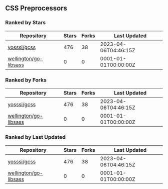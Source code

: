 ## CSS Preprocessors

### Ranked by Stars

| Repository | Stars | Forks | Last Updated |
|------------|-------|-------|--------------|
| [yosssi/gcss](https://github.com/yosssi/gcss) | 476 | 38 | 2023-04-06T04:46:15Z |
| [wellington/go-libsass](https://github.com/wellington/go-libsass) | 0 | 0 | 0001-01-01T00:00:00Z |

### Ranked by Forks

| Repository | Stars | Forks | Last Updated |
|------------|-------|-------|--------------|
| [yosssi/gcss](https://github.com/yosssi/gcss) | 476 | 38 | 2023-04-06T04:46:15Z |
| [wellington/go-libsass](https://github.com/wellington/go-libsass) | 0 | 0 | 0001-01-01T00:00:00Z |

### Ranked by Last Updated

| Repository | Stars | Forks | Last Updated |
|------------|-------|-------|--------------|
| [yosssi/gcss](https://github.com/yosssi/gcss) | 476 | 38 | 2023-04-06T04:46:15Z |
| [wellington/go-libsass](https://github.com/wellington/go-libsass) | 0 | 0 | 0001-01-01T00:00:00Z |

